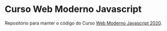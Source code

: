 # Curso Web Moderno Javascript

Repositório para manter o código do Curso [Web Moderno Javascript 2020](https://www.udemy.com/course/curso-web/).
